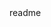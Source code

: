 <snippet>
  <content><![CDATA[
# ${1:Langton's Ant}
## Controls
Q : Quit
W : Automatic step
E : Single step
A : Speed up
S : Slow down
X : 10'000 steps forward
Left click : set cell to 1
]]></content>
  <tabTrigger>readme</tabTrigger>
</snippet>